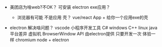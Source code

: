 - 美团店为啥web?不OK？ 可安装 electron exe应用？
  - 浏览器有可能 不是应用
    壳？
    vue/react App + 给你一个应用exe的壳

- electron 解决啥问题？
  vscode 小程序开发工具
  C# windows 
  C++ linux
  java 平台差异 虚拟机
  BrowserWindow API 由electron提供
  只要开发一次 体验一样
  chromium node + electron